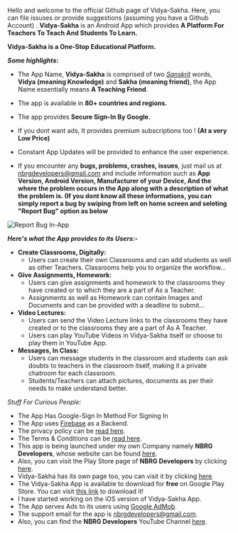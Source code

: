 Hello and welcome to the official Github page of Vidya-Sakha. Here, you can file issuses or provide suggestions (assuming you have a Github Account) . **Vidya-Sakha** is an Android App which provides **A Platform For Teachers To Teach And Students To Learn.**

**Vidya-Sakha is a One-Stop Educational Platform.**

***Some highlights:***

* The App Name, **Vidya-Sakha** is comprised of two *[Sanskrit](https://en.wikipedia.org/wiki/Sanskrit)* words, **Vidya (meaning Knowledge)** and **Sakha (meaning friend)**, the App Name essentially means **A Teaching Friend**.

*	The app is available in **80+ countries and regions.**
*	The app provides **Secure Sign-In By Google.**
*	If you dont want ads, It provides premium subscriptions too ! **(At a very Low Price)**
*	Constant App Updates will be provided to enhance the user experience.
*	If you encounter any **bugs, problems, crashes, issues**, just mail us at nbrgdevelopers@gmail.com and include information such as **App Version, Android Version, Manufacturer of your Device, And the where the problem occurs in the App along with a description of what the problem is. (If you dont know all these informations, you can simply report a bug by swiping from left on home screen and seleting "Report Bug" option as below**

![Report Bug In-App](https://github.com/nbrgdevelopers/NBRG-Vidya-Sakha/raw/master/images/reportBug.png "Report Bug In-App")

***Here's what the App provides to its Users:-***

* **Create Classrooms, Digitally:**
  * Users can create their own Classrooms and can add students as well as other Teachers. Classrooms help you to organize the workflow...	
* **Give Assignments, Homework:**
  *  Users can give assignments and homework to the classrooms they have created or to which they are a part of As a Teacher.
  *  Assignments as well as Homework can contain Images and Documents and can be provided with a deadline to submit...
* **Video Lectures:**
  *	Users can send the Video Lecture links to the classrooms they have created or to the classrooms they are a part of As A Teacher.
  *	Users can play YouTube Videos in Vidya-Sakha itself or choose to play them in YouTube App.
* **Messages, In Class:**
  *	Users can message students in the classroom and students can ask doubts to teachers in the classroom itself, making it a private chatroom for each classroom.
  *	Students/Teachers can attach pictures, documents as per their needs to make understand better.

*Stuff For Curious People:*

* The App Has Google-Sign In Method For Signing In
* The App uses [Firebase](https://firebase.google.com/) as a Backend.
* The privacy policy can be [read here](https://nbrgdevelopers.wixsite.com/website/about).
* The Terms & Conditions can be [read here](https://nbrgdevelopers.wixsite.com/website/about-1).
* This app is being launched under my own Company namely **NBRG Developers**, whose website can be found [here](https://nbrgdevelopers.wixsite.com/website).
* Also, you can visit the Play Store page of **NBRG Developers** by clicking [here](https://play.google.com/store/apps/dev?id=6170079703674466665).
* Vidya-Sakha has its own page too, you can visit it by clicking [here](https://nbrgdevelopers.wixsite.com/website/vidya-sakha).
* The Vidya-Sakha App is available to download for **free** on Google Play Store. You can visit [this link](https://play.google.com/store/apps/details?id=com.nbrgdevelopers.android.apps.vidya_sakha) to download it!
* I have started working on the iOS version of Vidya-Sakha App.
* The App serves Ads to its users using [Google AdMob](https://admob.google.com/home/).
* The support email for the app is nbrgdevelopers@gmail.com.
* Also, you can find the **NBRG Developers** YouTube Channel [here](https://www.youtube.com/channel/UCCQRwtPDKRZUbDiWVtMuujQ).
